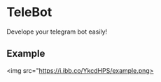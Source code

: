 # TeleBot
Develope your telegram bot easily!

## Example
<img src="https://i.ibb.co/YkcdHPS/example.png>
